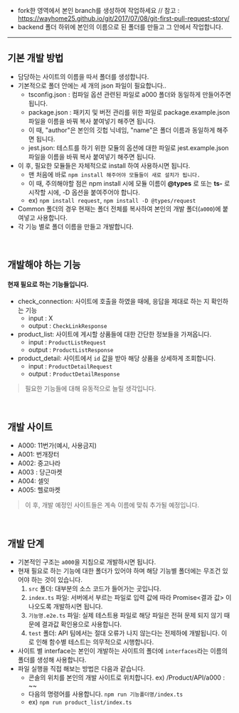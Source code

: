 -   fork한 영역에서 본인 branch를 생성하여 작업하세요
    // 참고 : https://wayhome25.github.io/git/2017/07/08/git-first-pull-request-story/
-   backend 폴더 하위에 본인의 이름으로 된 폴더를 만들고 그 안에서 작업합니다.

---

## 기본 개발 방법

-   담당하는 사이트의 이름을 따서 폴더를 생성합니다.
-   기본적으로 폴더 안에는 세 개의 json 파일이 필요합니다..
    -   tsconfig.json : 컴파일 옵션 관련된 파일로 a000 폴더와 동일하게 만들어주면 됩니다.
    -   package.json : 패키지 및 버전 관리를 위한 파일로 package.example.json 파일을 이름을 바꿔 복사 붙여넣기 해주면 됩니다.
    -   이 때, "author"은 본인의 깃헙 닉네임, "name"은 폴더 이름과 동일하게 해주면 됩니다.
    -   jest.json: 테스트를 하기 위한 모듈의 옵션에 대한 파일로 jest.example.json 파일을 이름을 바꿔 복사 붙여넣기 해주면 됩니다.
-   이 후, 필요한 모듈들은 자체적으로 install 하여 사용하시면 됩니다.
    -   맨 처음에 바로 `npm install 해주어야 모듈들이 새로 설치가 됩니다.`
    -   이 때, 주의해야할 점은 npm install 시에 모듈 이름이 **@types** 로 또는 **ts-** 로시작할 시에, -D 옵션을 붙여주어야 합니다.
    -   ex) `npm install request`, `npm install -D @types/request`
-   Common 폴더의 경우 현재는 폴더 전체를 복사하여 본인의 개발 폴더(`a000`)에 붙여넣고 사용합니다.
-   각 기능 별로 폴더 이름을 만들고 개발합니다.

<br>

## 개발해야 하는 기능

#### 현재 필요로 하는 기능들입니다.

-   check_connection: 사이트에 호출을 하였을 때에, 응답을 제대로 하는 지 확인하는 기능
    -   input : X
    -   output : `CheckLinkResponse`
-   product_list: 사이트에 게시할 상품들에 대한 간단한 정보들을 가져옵니다.
    -   input : `ProductListRequest`
    -   output : `ProductListResponse`
-   product_detail: 사이트에서 `id` 값을 받아 해당 상품을 상세하게 조회합니다.
    -   input : `ProductDetailRequest`
    -   output : `ProductDetailResponse`

> 필요한 기능들에 대해 유동적으로 늘릴 생각입니다.

<br>

## 개발 사이트

-   A000: 11번가(예시, 사용금지)
-   A001: 번개장터
-   A002: 중고나라
-   A003 : 당근마켓
-   A004: 셀잇
-   A005: 헬로마켓

> 이 후, 개발 예정인 사이트들은 계속 이름에 맞춰 추가될 예정입니다.

<br>

## 개발 단계

-   기본적인 구조는 `a000`을 지침으로 개발하시면 됩니다.
-   현재 필요로 하는 기능에 대한 폴더가 있어야 하며 해당 기능별 폴더에는 무조건 있어야 하는 것이 있습니다.
    1. `src` 폴더: 대부분의 소스 코드가 들어가는 곳입니다.
    2. `index.ts` 파일: 서버에서 부르는 파일로 입력 값에 따라 Promise<결과 값> 이 나오도록 개발하시면 됩니다.
    3. `기능명.e2e.ts` 파일: 실제 테스트용 파일로 해당 파일은 전혀 문제 되지 않기 때문에 결과값 확인용으로 사용합니다.
    4. `test` 폴더: API 팀에서는 절대 오류가 나지 않는다는 전제하에 개발됩니다. 이로 인해 함수별 테스트는 의무적으로 시행합니다.
-   사이트 별 interface는 본인이 개발하는 사이트의 폴더에 `interfaces`라는 이름의 폴더를 생성해 사용합니다.
-   파일 실행을 직접 해보는 방법은 다음과 같습니다.
    -   콘솔의 위치를 본인의 개발 사이트로 위치합니다. ex) /Product/API/a000 : ~~
    -   다음의 명령어를 사용합니다. `npm run 기능폴더명/index.ts`
    -   ex) `npm run product_list/index.ts`
